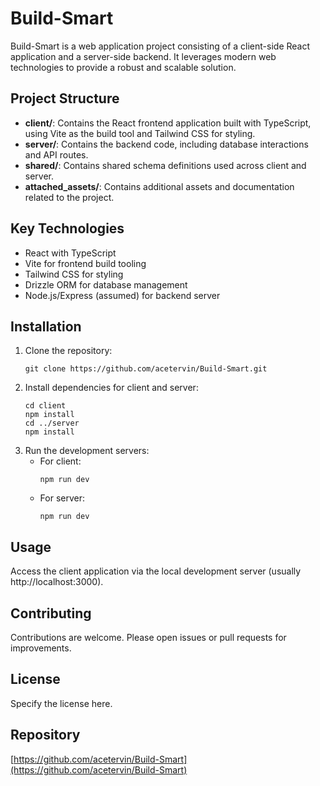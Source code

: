 # Build-Smart

Build-Smart is a web application project consisting of a client-side React application and a server-side backend. It leverages modern web technologies to provide a robust and scalable solution.

## Project Structure

- **client/**: Contains the React frontend application built with TypeScript, using Vite as the build tool and Tailwind CSS for styling.
- **server/**: Contains the backend code, including database interactions and API routes.
- **shared/**: Contains shared schema definitions used across client and server.
- **attached_assets/**: Contains additional assets and documentation related to the project.

## Key Technologies

- React with TypeScript
- Vite for frontend build tooling
- Tailwind CSS for styling
- Drizzle ORM for database management
- Node.js/Express (assumed) for backend server

## Installation

1. Clone the repository:
   ```
   git clone https://github.com/acetervin/Build-Smart.git
   ```
2. Install dependencies for client and server:
   ```
   cd client
   npm install
   cd ../server
   npm install
   ```
3. Run the development servers:
   - For client:
     ```
     npm run dev
     ```
   - For server:
     ```
     npm run dev
     ```

## Usage

Access the client application via the local development server (usually http://localhost:3000).

## Contributing

Contributions are welcome. Please open issues or pull requests for improvements.

## License

Specify the license here.

## Repository

[https://github.com/acetervin/Build-Smart](https://github.com/acetervin/Build-Smart)

